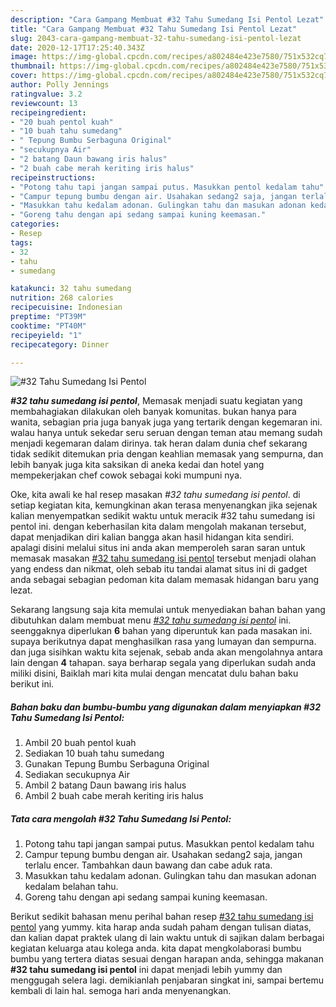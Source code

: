 ```yaml
---
description: "Cara Gampang Membuat #32 Tahu Sumedang Isi Pentol Lezat"
title: "Cara Gampang Membuat #32 Tahu Sumedang Isi Pentol Lezat"
slug: 2043-cara-gampang-membuat-32-tahu-sumedang-isi-pentol-lezat
date: 2020-12-17T17:25:40.343Z
image: https://img-global.cpcdn.com/recipes/a802484e423e7580/751x532cq70/32-tahu-sumedang-isi-pentol-foto-resep-utama.jpg
thumbnail: https://img-global.cpcdn.com/recipes/a802484e423e7580/751x532cq70/32-tahu-sumedang-isi-pentol-foto-resep-utama.jpg
cover: https://img-global.cpcdn.com/recipes/a802484e423e7580/751x532cq70/32-tahu-sumedang-isi-pentol-foto-resep-utama.jpg
author: Polly Jennings
ratingvalue: 3.2
reviewcount: 13
recipeingredient:
- "20 buah pentol kuah"
- "10 buah tahu sumedang"
- " Tepung Bumbu Serbaguna Original"
- "secukupnya Air"
- "2 batang Daun bawang iris halus"
- "2 buah cabe merah keriting iris halus"
recipeinstructions:
- "Potong tahu tapi jangan sampai putus. Masukkan pentol kedalam tahu"
- "Campur tepung bumbu dengan air. Usahakan sedang2 saja, jangan terlalu encer. Tambahkan daun bawang dan cabe aduk rata."
- "Masukkan tahu kedalam adonan. Gulingkan tahu dan masukan adonan kedalam belahan tahu."
- "Goreng tahu dengan api sedang sampai kuning keemasan."
categories:
- Resep
tags:
- 32
- tahu
- sumedang

katakunci: 32 tahu sumedang 
nutrition: 268 calories
recipecuisine: Indonesian
preptime: "PT39M"
cooktime: "PT40M"
recipeyield: "1"
recipecategory: Dinner

---
```



![#32 Tahu Sumedang Isi Pentol](https://img-global.cpcdn.com/recipes/a802484e423e7580/751x532cq70/32-tahu-sumedang-isi-pentol-foto-resep-utama.jpg)

<b><i>#32 tahu sumedang isi pentol</i></b>, Memasak menjadi suatu kegiatan yang membahagiakan dilakukan oleh banyak komunitas. bukan hanya para wanita, sebagian pria juga banyak juga yang tertarik dengan kegemaran ini. walau hanya untuk sekedar seru seruan dengan teman atau memang sudah menjadi kegemaran dalam dirinya. tak heran dalam dunia chef sekarang tidak sedikit ditemukan pria dengan keahlian memasak yang sempurna, dan lebih banyak juga kita saksikan di aneka kedai dan hotel yang mempekerjakan chef cowok sebagai koki mumpuni nya.



Oke, kita awali ke hal resep masakan <i>#32 tahu sumedang isi pentol</i>. di setiap kegiatan kita, kemungkinan akan terasa menyenangkan jika sejenak kalian menyempatkan sedikit waktu untuk meracik #32 tahu sumedang isi pentol ini. dengan keberhasilan kita dalam mengolah makanan tersebut, dapat menjadikan diri kalian bangga akan hasil hidangan kita sendiri. apalagi disini melalui situs ini anda akan memperoleh saran saran untuk memasak masakan <u>#32 tahu sumedang isi pentol</u> tersebut menjadi olahan yang endess dan nikmat, oleh sebab itu tandai alamat situs ini di gadget anda sebagai sebagian pedoman kita dalam memasak hidangan baru yang lezat.


Sekarang langsung saja kita memulai untuk menyediakan bahan bahan yang dibutuhkan dalam membuat menu <u><i>#32 tahu sumedang isi pentol</i></u> ini. seenggaknya diperlukan <b>6</b> bahan yang diperuntuk kan pada masakan ini. supaya berikutnya dapat menghasilkan rasa yang lumayan dan sempurna. dan juga sisihkan waktu kita sejenak, sebab anda akan mengolahnya antara lain dengan <b>4</b> tahapan. saya berharap segala yang diperlukan sudah anda miliki disini, Baiklah mari kita mulai dengan mencatat dulu bahan baku berikut ini.

<!--inarticleads1-->

##### Bahan baku dan bumbu-bumbu yang digunakan dalam menyiapkan #32 Tahu Sumedang Isi Pentol:

1. Ambil 20 buah pentol kuah
1. Sediakan 10 buah tahu sumedang
1. Gunakan  Tepung Bumbu Serbaguna Original
1. Sediakan secukupnya Air
1. Ambil 2 batang Daun bawang iris halus
1. Ambil 2 buah cabe merah keriting iris halus




<!--inarticleads2-->

##### Tata cara mengolah #32 Tahu Sumedang Isi Pentol:

1. Potong tahu tapi jangan sampai putus. Masukkan pentol kedalam tahu
1. Campur tepung bumbu dengan air. Usahakan sedang2 saja, jangan terlalu encer. Tambahkan daun bawang dan cabe aduk rata.
1. Masukkan tahu kedalam adonan. Gulingkan tahu dan masukan adonan kedalam belahan tahu.
1. Goreng tahu dengan api sedang sampai kuning keemasan.




Berikut sedikit bahasan menu perihal bahan resep <u>#32 tahu sumedang isi pentol</u> yang yummy. kita harap anda sudah paham dengan tulisan diatas, dan kalian dapat praktek ulang di lain waktu untuk di sajikan dalam berbagai kegiatan keluarga atau kolega anda. kita dapat mengkolaborasi bumbu bumbu yang tertera diatas sesuai dengan harapan anda, sehingga makanan <b>#32 tahu sumedang isi pentol</b> ini dapat menjadi lebih yummy dan menggugah selera lagi. demikianlah penjabaran singkat ini, sampai bertemu kembali di lain hal. semoga hari anda menyenangkan.
